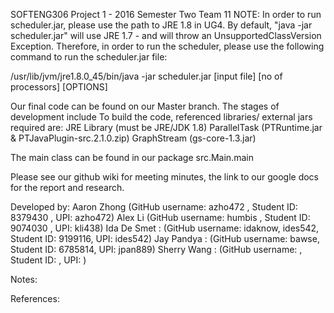 SOFTENG306 Project 1 - 2016 Semester Two
Team 11
NOTE: In order to run scheduler.jar, please use the path to JRE 1.8 in UG4. By default, "java -jar scheduler.jar" will use JRE 1.7 - and will throw an UnsupportedClassVersion Exception. Therefore, in order to run the scheduler, please use the following command to run the scheduler.jar file:

/usr/lib/jvm/jre1.8.0_45/bin/java -jar scheduler.jar [input file] [no of processors] [OPTIONS] 

Our final code can be found on our Master branch. The stages of development include
To build the code, referenced libraries/ external jars required are:
  JRE Library (must be JRE/JDK 1.8)
  ParallelTask (PTRuntime.jar & PTJavaPlugin-src.2.1.0.zip)
  GraphStream (gs-core-1.3.jar)

The main class can be found in our package src.Main.main

Please see our github wiki for meeting minutes, the link to our google docs for the report and research.

Developed by: 
  Aaron Zhong
      (GitHub username: azho472
      , Student ID: 8379430
      , UPI: azho472)
  Alex Li
      (GitHub username: humbis
      , Student ID: 9074030
      , UPI: kli438)
  Ida De Smet :
      (GitHub username: idaknow, ides542, 
      Student ID: 9199116, 
      UPI: ides542)
  Jay Pandya : 
      (GitHub username: bawse, 
      Student ID: 6785814,
      UPI: jpan889)
  Sherry Wang :
      (GitHub username: ,
      Student ID: ,
      UPI: )

Notes:


References:

